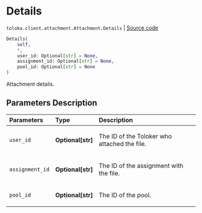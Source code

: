# Details
`toloka.client.attachment.Attachment.Details` | [Source code](https://github.com/Toloka/toloka-kit/blob/v1.2.3/src/client/attachment.py#L34)

```python
Details(
    self,
    *,
    user_id: Optional[str] = None,
    assignment_id: Optional[str] = None,
    pool_id: Optional[str] = None
)
```

Attachment details.

## Parameters Description

| Parameters | Type | Description |
| :----------| :----| :-----------|
`user_id`|**Optional\[str\]**|<p>The ID of the Toloker who attached the file.</p>
`assignment_id`|**Optional\[str\]**|<p>The ID of the assignment with the file.</p>
`pool_id`|**Optional\[str\]**|<p>The ID of the pool.</p>
